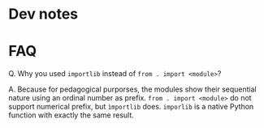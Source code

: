 Dev notes
=========

FAQ
===

Q. Why you used `importlib` instead of `from . import <module>`?

A. Because for pedagogical purporses, the modules show their sequential
nature using an ordinal number as prefix. `from . import <module>` do not
support numerical prefix, but `ìmportlib` does. `imporlib`
is a native Python function with exactly the same result. 